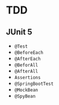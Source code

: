 # TDD


## JUnit 5


* `@Test`
* `@BeforeEach`
* `@AfterEach`
* `@BeforAll`
* `@AfterAll`
* `Assertions`
* `@SpringBootTest`
* `@MockBean`
* `@SpyBean`

  
